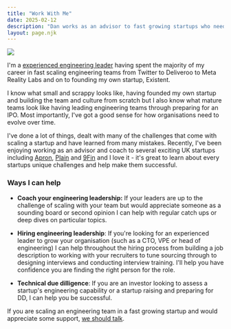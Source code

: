 ```yaml
---
title: "Work With Me"
date: 2025-02-12
description: "Dan works as an advisor to fast growing startups who need help scaling their engineeering team and leadership."
layout: page.njk
---
```


<img src="/img/me.png" class="bio-pic">

I'm a [experienced engineering leader](https://www.linkedin.com/in/dan-webb-04b562/) having spent the majority of my career in fast scaling engineering teams from Twitter to Deliveroo to Meta Reality Labs and on to founding my own startup, Existent. 

I know what small and scrappy looks like, having founded my own startup and building the team and culture from scratch but I also know what mature teams look like having leading engineering teams through preparing for an IPO.  Most importantly, I've got a good sense for how organisations need to evolve over time.  

I've done a lot of things, dealt with many of the challenges that come with scaling a startup and have learned from many mistakes.  Recently, I've been enjoying working as an advisor and coach to several exciting UK startups including [Apron](https://getapron.com/), [Plain](http://plain.com) and [9Fin](https://9fin.com/) and I love it - it's great to learn about every startups unique challenges and help make them successful.  

### Ways I can help

* __Coach your engineering leadership:__ If your leaders are up to the challenge of scaling with your team but would appreciate someone as a sounding board or second opinion I can help with regular catch ups or deep dives on particular topics.

* __Hiring engineering leadership__: If you're looking for an experienced leader to grow your organisation (such as a CTO, VPE or head of engineering) I can help throughout the hiring process from building a job description to working with your recruiters to tune sourcing through to designing interviews and conducting interview training.  I'll help you have confidence you are finding the right person for the role.

* __Technical due dilligence__: If you are an investor looking to assess a startup's engineering capability or a startup raising and preparing for DD, I can help you be successful.

If you are scaling an engineering team in a fast growing startup and would appreciate some support, [we should talk](mailto:dan@danwebb.net).

